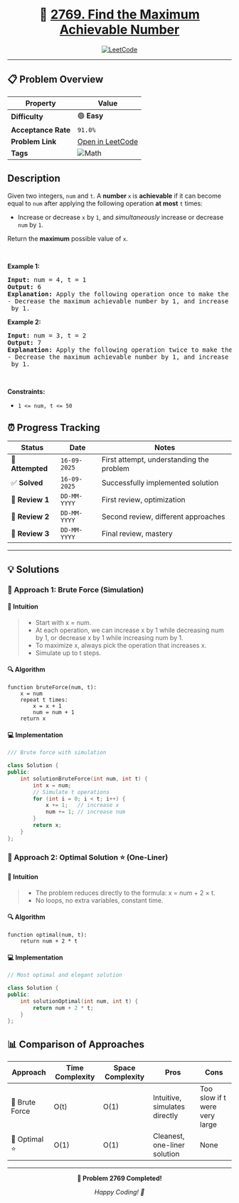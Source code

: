 <div align="center">

# 🧠 [2769. Find the Maximum Achievable Number](https://leetcode.com/problems/find-the-maximum-achievable-number/)

[![LeetCode](https://img.shields.io/badge/LeetCode-Problem%202769-FFA116?style=for-the-badge&logo=leetcode&logoColor=white)](https://leetcode.com/problems/find-the-maximum-achievable-number/)

</div>

---

## 📋 Problem Overview

| Property            | Value                                                                                 |
| ------------------- | ------------------------------------------------------------------------------------- |
| **Difficulty**      | 🟢 **Easy**                                                                           |
| **Acceptance Rate** | `91.0%`                                                                               |
| **Problem Link**    | [Open in LeetCode](https://leetcode.com/problems/find-the-maximum-achievable-number/) |
| **Tags**            | ![Math](https://img.shields.io/badge/-Math-blue?style=flat-square)                    |

## Description

<!-- description:start -->

<p>Given two integers, <code>num</code> and <code>t</code>. A <strong>number </strong><code>x</code><strong> </strong>is <strong>achievable</strong> if it can become equal to <code>num</code> after applying the following operation <strong>at most</strong> <code>t</code> times:</p>

<ul>
    <li>Increase or decrease <code>x</code> by <code>1</code>, and <em>simultaneously</em> increase or decrease <code>num</code> by <code>1</code>.</li>
</ul>

<p>Return the <strong>maximum</strong> possible value of <code>x</code>.</p>

<p>&nbsp;</p>
<p><strong class="example">Example 1:</strong></p>

<pre>
<strong>Input:</strong> num = 4, t = 1
<strong>Output:</strong> 6
<strong>Explanation:</strong> Apply the following operation once to make the maximum achievable number equal to <code>num</code>:
- Decrease the maximum achievable number by 1, and increase <code>num</code> by 1.
</pre>

<p><strong class="example">Example 2:</strong></p>

<pre>
<strong>Input:</strong> num = 3, t = 2
<strong>Output:</strong> 7
<strong>Explanation:</strong> Apply the following operation twice to make the maximum achievable number equal to <code>num</code>:
- Decrease the maximum achievable number by 1, and increase <code>num</code> by 1.
</pre>

<p>&nbsp;</p>
<p><strong>Constraints:</strong></p>

<ul>
    <li><code>1 &lt;= num, t &lt;= 50</code></li>
</ul>

<!-- description:end -->

## ⏰ Progress Tracking

| Status           | Date         | Notes                                    |
| ---------------- | ------------ | ---------------------------------------- |
| 🎯 **Attempted** | `16-09-2025` | First attempt, understanding the problem |
| ✅ **Solved**    | `16-09-2025` | Successfully implemented solution        |
| 🔄 **Review 1**  | `DD-MM-YYYY` | First review, optimization               |
| 🔄 **Review 2**  | `DD-MM-YYYY` | Second review, different approaches      |
| 🔄 **Review 3**  | `DD-MM-YYYY` | Final review, mastery                    |

---

## 💡 Solutions

### 🥉 Approach 1: Brute Force (Simulation)

#### 📝 Intuition

> - Start with x = num.
> - At each operation, we can increase x by 1 while decreasing num by 1, or decrease x by 1 while increasing num by 1.
> - To maximize x, always pick the operation that increases x.
> - Simulate up to t steps.

#### 🔍 Algorithm

```pseudo
function bruteForce(num, t):
    x = num
    repeat t times:
        x = x + 1
        num = num + 1
    return x
```

#### 💻 Implementation

```cpp
/// Brute force with simulation

class Solution {
public:
    int solutionBruteForce(int num, int t) {
        int x = num;
        // Simulate t operations
        for (int i = 0; i < t; i++) {
            x += 1;   // increase x
            num += 1; // increase num
        }
        return x;
    }
};
```

### 🥇 Approach 2: Optimal Solution ⭐ (One-Liner)

#### 📝 Intuition

> - The problem reduces directly to the formula: x = num + 2 × t.
> - No loops, no extra variables, constant time.

#### 🔍 Algorithm

```pseudo
function optimal(num, t):
    return num + 2 * t
```

#### 💻 Implementation

```cpp
// Most optimal and elegant solution

class Solution {
public:
    int solutionOptimal(int num, int t) {
        return num + 2 * t;
    }
};
```

## 📊 Comparison of Approaches

| Approach       | Time Complexity | Space Complexity | Pros                          | Cons                          |
| -------------- | --------------- | ---------------- | ----------------------------- | ----------------------------- |
| 🥉 Brute Force | O(t)            | O(1)             | Intuitive, simulates directly | Too slow if t were very large |
| 🥇 Optimal ⭐  | O(1)            | O(1)             | Cleanest, one-liner solution  | None                          |

---

<div align="center">

**🎯 Problem 2769 Completed!**

_Happy Coding! 🚀_

</div>
